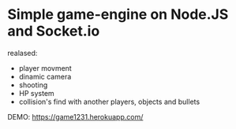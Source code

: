 # Simple game-engine on Node.JS and Socket.io

realased:

- player movment
- dinamic camera
- shooting
- HP system
- collision's find with another players, objects and bullets


DEMO: https://game1231.herokuapp.com/
